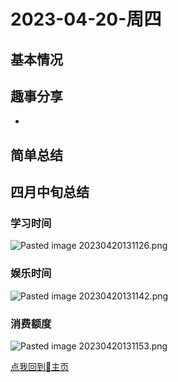 # 2023-04-20-周四


## 基本情况




## 趣事分享

- 


## 简单总结



## 四月中旬总结

### 学习时间

![Pasted image 20230420131126.png](Pasted%20image%2020230420131126.png)

### 娱乐时间

![Pasted image 20230420131142.png](Pasted%20image%2020230420131142.png)

### 消费额度

![Pasted image 20230420131153.png](Pasted%20image%2020230420131153.png)

[点我回到🏡主页](https://nn66kk.github.io/Mon-Blog/)